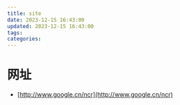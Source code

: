 ```yaml
---
title: site
date: 2023-12-15 16:43:00
updated: 2023-12-15 16:43:00
tags:
categories:
---
```


# 网址

- [http://www.google.cn/ncr](http://www.google.cn/ncr)
